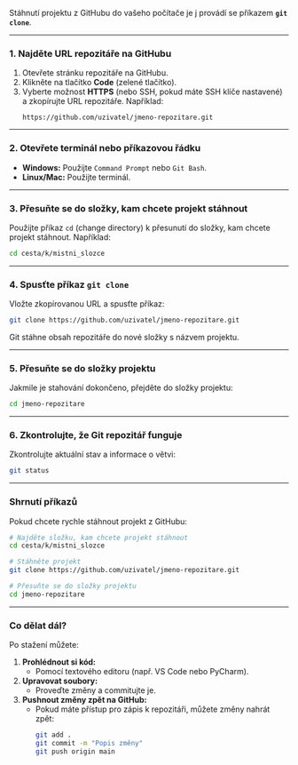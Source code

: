 Stáhnutí projektu z GitHubu do vašeho počítače je j provádí se příkazem **`git clone`**. 

---

### **1. Najděte URL repozitáře na GitHubu**
1. Otevřete stránku repozitáře na GitHubu.
2. Klikněte na tlačítko **Code** (zelené tlačítko).
3. Vyberte možnost **HTTPS** (nebo SSH, pokud máte SSH klíče nastavené) a zkopírujte URL repozitáře. Například:
   ```
   https://github.com/uzivatel/jmeno-repozitare.git
   ```

---

### **2. Otevřete terminál nebo příkazovou řádku**
- **Windows:** Použijte `Command Prompt` nebo `Git Bash`.
- **Linux/Mac:** Použijte terminál.

---

### **3. Přesuňte se do složky, kam chcete projekt stáhnout**
Použijte příkaz `cd` (change directory) k přesunutí do složky, kam chcete projekt stáhnout. Například:

```bash
cd cesta/k/mistni_slozce
```

---

### **4. Spusťte příkaz `git clone`**
Vložte zkopírovanou URL a spusťte příkaz:

```bash
git clone https://github.com/uzivatel/jmeno-repozitare.git
```

Git stáhne obsah repozitáře do nové složky s názvem projektu.

---

### **5. Přesuňte se do složky projektu**
Jakmile je stahování dokončeno, přejděte do složky projektu:

```bash
cd jmeno-repozitare
```

---

### **6. Zkontrolujte, že Git repozitář funguje**
Zkontrolujte aktuální stav a informace o větvi:

```bash
git status
```

---

### **Shrnutí příkazů**
Pokud chcete rychle stáhnout projekt z GitHubu:
```bash
# Najděte složku, kam chcete projekt stáhnout
cd cesta/k/mistni_slozce

# Stáhněte projekt
git clone https://github.com/uzivatel/jmeno-repozitare.git

# Přesuňte se do složky projektu
cd jmeno-repozitare
```

---

### **Co dělat dál?**
Po stažení můžete:
1. **Prohlédnout si kód:**
   - Pomocí textového editoru (např. VS Code nebo PyCharm).
2. **Upravovat soubory:**
   - Proveďte změny a commitujte je.
3. **Pushnout změny zpět na GitHub:**
   - Pokud máte přístup pro zápis k repozitáři, můžete změny nahrát zpět:
     ```bash
     git add .
     git commit -m "Popis změny"
     git push origin main
     ```

